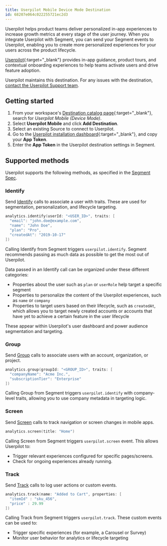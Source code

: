 ```yaml
---
title: Userpilot Mobile Device Mode Destination
id: 68207e064c022255721ec2d3
---
```


Userpilot helps product teams deliver personalized in-app experiences to increase growth metrics at every stage of the user journey. When you integrate Userpilot with Segment, you can send your Segment events to Userpilot, enabling you to create more personalized experiences for your users across the product lifecycle.

[Userpilot](https://www.userpilot.com/?utm_source=segmentio&utm_medium=docs&utm_campaign=partners){:target="_blank"} provides in-app guidance, product tours, and contextual onboarding experiences to help teams activate users and drive feature adoption.

Userpilot maintains this destination. For any issues with the destination, [contact the Userpilot Support team](mailto:support@userpilot.com).

## Getting started

1. From your workspace's [Destination catalog page](https://app.segment.com/goto-my-workspace/destinations/catalog){:target="_blank"}, search for *Userpilot Mobile (Device Mode)*.
2. Select **Userpilot Mobile** and click **Add Destination**.
3. Select an existing Source to connect to Userpilot.
4. Go to the [Userpilot installation dashboard](https://run.userpilot.io/installation){:target="_blank"}, and copy your **App Token**.
5. Enter the **App Token** in the Userpilot destination settings in Segment.

## Supported methods

Userpilot supports the following methods, as specified in the [Segment Spec](/docs/connections/spec).

### Identify

Send [Identify](/docs/connections/spec/identify) calls to associate a user with traits. These are used for segmentation, personalization, and lifecycle targeting.

```swift
analytics.identify(userId: "<USER_ID>", traits: [
  "email": "john.doe@example.com",
  "name": "John Doe",
  "plan": "Pro",
  "createdAt": "2019-10-17"
])
```

Calling Identify from Segment triggers `userpilot.identify`. Segment recommends passing as much data as possible to get the most out of Userpilot.

Data passed in an Identify call can be organized under these different categories:
* Properties about the user such as `plan` or `userRole` help target a specific segment
* Properties to personalize the content of the Userpilot experiences, such as `name` or `company`
* Properties to target users based on their lifecycle, such as `createdAt`, which allows you to target newly created accounts or accounts that have yet to achieve a certain feature in the user lifecycle

These appear within Userpilot's user dashboard and power audience segmentation and targeting.

### Group
Send [Group](/docs/connections/spec/group) calls to associate users with an account, organization, or project.

```swift
analytics.group(groupId: "<GROUP_ID>", traits: [
  "companyName": "Acme Inc.",
  "subscriptionTier": "Enterprise"
])
```

Calling Group from Segment triggers `userpilot.identify` with company-level traits, allowing you to use company metadata in targeting logic.


### Screen
Send [Screen](/docs/connections/spec/screen) calls to track navigation or screen changes in mobile apps.

```swift
analytics.screen(title: "Home")
```

Calling Screen from Segment triggers `userpilot.screen` event. This allows Userpilot to:
* Trigger relevant experiences configured for specific pages/screens.
* Check for ongoing experiences already running.


### Track

Send [Track](/docs/connections/spec/track) calls to log user actions or custom events.

```swift
analytics.track(name: "Added to Cart", properties: [
  "itemId" : "sku_456",
  "price" : 29.99
])
```

Calling Track from Segment triggers `userpilot.track`. These custom events can be used to:
* Trigger specific experiences (for example, a Carousel or Survey)
* Monitor user behavior for analytics or lifecycle targeting